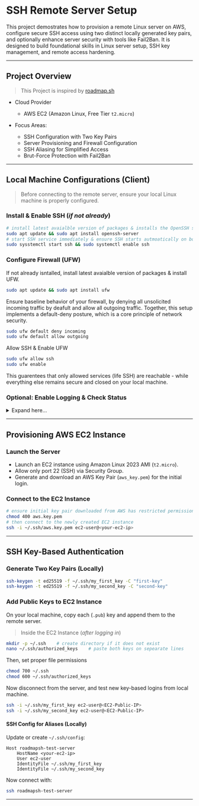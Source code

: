 # SSH Remote Server Setup

This project demostrates how to provision a remote Linux server on AWS, configure secure SSH access using two distinct locally generated key pairs, and optionally enhance server security with tools like Fail2Ban. It is designed to build foundational skills in Linux server setup, SSH key management, and remote access hardening.

---
## Project Overview
> This Project is inspired by [roadmap.sh](https://roadmap.sh/projects/ssh-remote-server-setup)
- Cloud Provider
  - AWS EC2 (Amazon Linux, Free Tier `t2.micro`)

- Focus Areas:
  - SSH Configuration with Two Key Pairs
  - Server Provisioning and Firewall Configuration
  - SSH Aliasing for Simplified Access
  - Brut-Force Protection with Fail2Ban

---
## Local Machine Configurations (Client)
> Before connecting to the remote server, ensure your local Linux machine is properly configured. 
### Install & Enable SSH (*if not already*)
```bash
# install latest avaialble version of packages & installs the OpenSSH server 
sudo apt update && sudo apt install openssh-server 
# start SSH service immediately & ensure SSH starts autmoatically on boot
sudo sysstemctl start ssh && sudo systemctl enable ssh
```
### Configure Firewall (UFW)
If not already isntalled, install latest avaialble version of packages & install UFW.
```bash
sudo apt update && sudo apt install ufw
```
Ensure baseline behavior of your firewall, by denying all unsolicited incoming traffic by deafult and allow all outgoing traffic.
Together, this setup implements a default-deny posture, which is a core principle of network security.
```bash
sudo ufw default deny incoming
sudo ufw default allow outgoing
```
Allow SSH & Enable UFW
```bash
sudo ufw allow ssh
sudo ufw enable
```
This guarentees that only allowed services (life SSH) are reachable - while everything else remains secure and closed on your local machine.

### Optional: Enable Logging & Check Status
<details> 
  <summary>Expand here...</summary>
  
  Enable Logging:
  ```bash
  sudo ufw logging on
  ```
  Logs will go to `/var/log/ufw.log`. This will allow you to monitor firewall activity. 

  Check Status:
  ```bash
  sudo ufw status verbose
  ```
</details>

---

## Provisioning AWS EC2 Instance

### Launch the Server
  - Launch an EC2 instance using Amazon Linux 2023 AMI (`t2.micro`).
  - Allow only port 22 (SSH) via Security Group.
  - Generate and download an AWS Key Pair (`aws_key.pem`) for the initial login. 
### Connect to the EC2 Instance
```bash
# ensure initial key pair downloaded from AWS has restricted permissions
chmod 400 aws.key.pem
# then connect to the newly created EC2 instance 
ssh -i ~/.ssh/aws.key.pem ec2-user@<your-ec2-ip>
```
---
## SSH Key-Based Authentication
### Generate Two Key Pairs (Locally)
```bash
ssh-keygen -t ed25519 -f ~/.ssh/my_first_key -C "first-key"
ssh-keygen -t ed25519 -f ~/.ssh/my_second_key -C "second-key"
```
### Add Public Keys to EC2 Instance
On your local machine, copy each (`.pub`) key and append them to the remote server. 
> Inside the EC2 Instance (*after logging in*)
```bash
mkdir -p ~/.ssh    # create directory if it does not exist
nano ~/.ssh/authorized_keys    # paste both keys on sepearate lines
```
Then, set proper file permissions
```bash
chmod 700 ~/.ssh
chmod 600 ~/.ssh/authorized_keys
```
Now disconnect from the server, and test new key-based logins from local machine.
```bash
ssh -i ~/.ssh/my_first_key ec2-user@<EC2-Public-IP>
ssh -i ~/.ssh/my_second_key ec2-user@<EC2-Public-IP>
```
#### SSH Config for Aliases (Locally)

Update or create `~/.ssh/config`:

```sshconfig
Host roadmapsh-test-server
    HostName <your-ec2-ip>
    User ec2-user
    IdentityFile ~/.ssh/my_first_key
    IdentityFile ~/.ssh/my_second_key
```

Now connect with:

```bash
ssh roadmapsh-test-server
```

---
### 


